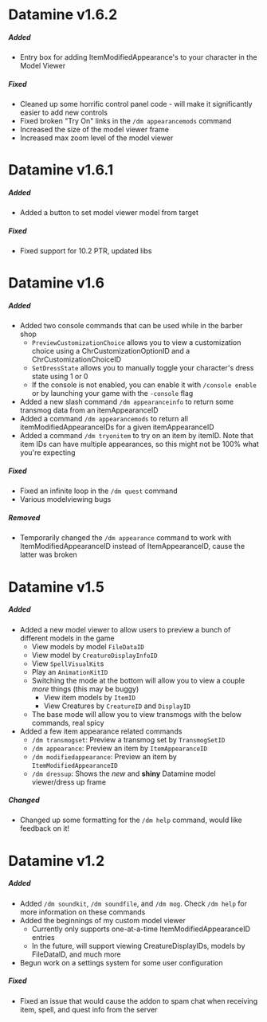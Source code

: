 # Datamine v1.6.2

##### Added
* Entry box for adding ItemModifiedAppearance's to your character in the Model Viewer

##### Fixed
* Cleaned up some horrific control panel code - will make it significantly easier to add new controls
* Fixed broken "Try On" links in the `/dm appearancemods` command
* Increased the size of the model viewer frame
* Increased max zoom level of the model viewer

# Datamine v1.6.1

##### Added
* Added a button to set model viewer model from target

##### Fixed
* Fixed support for 10.2 PTR, updated libs

# Datamine v1.6

##### Added
* Added two console commands that can be used while in the barber shop
    * `PreviewCustomizationChoice` allows you to view a customization choice using a ChrCustomizationOptionID and a ChrCustomizationChoiceID
    * `SetDressState` allows you to manually toggle your character's dress state using 1 or 0
    * If the console is not enabled, you can enable it with `/console enable` or by launching your game with the `-console` flag
* Added a new slash command `/dm appearanceinfo` to return some transmog data from an itemAppearanceID
* Added a command `/dm appearancemods` to return all itemModifiedAppearanceIDs for a given itemAppearanceID
* Added a command `/dm tryonitem` to try on an item by itemID. Note that item IDs can have multiple appearances, so this might not be 100% what you're expecting

##### Fixed
* Fixed an infinite loop in the `/dm quest` command
* Various modelviewing bugs

##### Removed
* Temporarily changed the `/dm appearance` command to work with ItemModifiedAppearanceID instead of ItemAppearanceID, cause the latter was broken

# Datamine v1.5

##### Added
* Added a new model viewer to allow users to preview a bunch of different models in the game
    * View models by model `FileDataID`
    * View model by `CreatureDisplayInfoID`
    * View `SpellVisualKit`s
    * Play an `AnimationKitID`
    * Switching the mode at the bottom will allow you to view a couple *more* things (this may be buggy)
        * View item models by `ItemID`
        * View Creatures by `CreatureID` and `DisplayID`
    * The base mode will allow you to view transmogs with the below commands, real spicy
* Added a few item appearance related commands
    * `/dm transmogset`: Preview a transmog set by `TransmogSetID`
    * `/dm appearance`: Preview an item by `ItemAppearanceID`
    * `/dm modifiedappearance`: Preview an item by `ItemModifiedAppearanceID`
    * `/dm dressup`: Shows the *new* and **shiny** Datamine model viewer/dress up frame

##### Changed
* Changed up some formatting for the `/dm help` command, would like feedback on it!

# Datamine v1.2

##### Added
* Added `/dm soundkit`, `/dm soundfile`, and `/dm mog`. Check `/dm help` for more information on these commands
* Added the beginnings of my custom model viewer
    * Currently only supports one-at-a-time ItemModifiedAppearanceID entries
    * In the future, will support viewing CreatureDisplayIDs, models by FileDataID, and much more
* Begun work on a settings system for some user configuration

##### Fixed
* Fixed an issue that would cause the addon to spam chat when receiving item, spell, and quest info from the server
